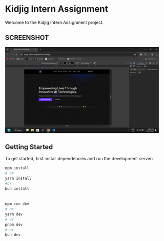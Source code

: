 # Kidjig Intern Assignment

Welcome to the Kidjig Intern Assignment project.

## SCREENSHOT

![Project Screenshot](public/project-screenshot.png)

## Getting Started

To get started, first install dependencies and run the development server:

```bash
npm install
# or
yarn install
#or
bun install


npm run dev
# or
yarn dev
# or
pnpm dev
# or
bun dev
```
